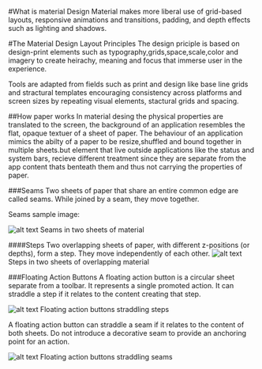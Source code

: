 
#What is material Design
Material makes more liberal use of grid-based layouts, responsive animations and transitions, padding, and depth effects such as lighting and shadows.

#The Material Design Layout Principles
The design priciple is based on design-print elements such as typography,grids,space,scale,color and imagery to create heirachy, meaning and focus that immerse user in the experience.

Tools are adapted from fields such as print and design like base line grids and stractural templates encouraging consistency across platforms and screen sizes by repeating visual elements, stactural grids and spacing.

##How paper works
In material desing the physical properties are translated to the screen, the background of an application resembles the flat, opaque textuer of a sheet of paper.
The behaviour of an application  mimics the abilty of a paper to be resize,shuffled and bound together in multiple sheets.but element that live outside applications like the status and system bars, recieve different treatment since they are separate from the app content thats benteath them and thus not carrying the properties of paper. 

###Seams
Two sheets of paper that share an entire common edge are called seams. While joined by a seam, they move together.

Seams sample image: 

![alt text](https://material-design.storage.googleapis.com/publish/material_v_4/material_ext_publish/0Bx4BSt6jniD7RVhqalJxN01Fb0U/layout_principles_papercraft_paper1.png)
Seams in two sheets of material

####Steps
Two overlapping sheets of paper, with different z-positions (or depths), form a step. They move independently of each other. 
![alt text](https://material-design.storage.googleapis.com/publish/material_v_4/material_ext_publish/0Bx4BSt6jniD7ck5NWGtlRHBCWVE/layout_principles_papercraft_paper2.png)
Steps in two sheets of overlapping material

###Floating Action Buttons
A floating action button is a circular sheet separate from a toolbar. It represents a single promoted action.
It can straddle a step if it relates to the content creating that step.

![alt text](https://material-design.storage.googleapis.com/publish/material_v_4/material_ext_publish/0Bx4BSt6jniD7aGcyakNwSW1iR1U/layout_principles_papercraft_actions1.png)
Floating action buttons straddling steps



A floating action button can straddle a seam if it relates to the content of both sheets.
Do not introduce a decorative seam to provide an anchoring point for an action.

![alt text](https://material-design.storage.googleapis.com/publish/material_v_4/material_ext_publish/0Bx4BSt6jniD7eVA3azhXVEFabUE/layout_principles_papercraft_actions2.png)
Floating action buttons straddling seams





